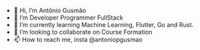 - 👋 Hi, I’m Antônio Gusmão
- 👀 I’m Developer Programmer FullStack
- 🌱 I’m currently learning Machine Learning, Flutter, Go and Rust.
- 💞️ I’m looking to collaborate on Course Formation
- 📫 How to reach me, insta @antoniopgusmao

<!---
antoniopgusmao/antoniopgusmao is a ✨ special ✨ repository because its `README.md` (this file) appears on your GitHub profile.
You can click the Preview link to take a look at your changes.
--->
